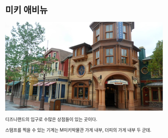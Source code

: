 # 미키 애비뉴

![](../.gitbook/assets/sam_2443.jpeg)

디즈니랜드의 입구로 수많은 상점들이 있는 곳이다.

스탬프를 찍을 수 있는 기계는 M미키박물관 가게 내부, 더피의 가게 내부 두 군데.

